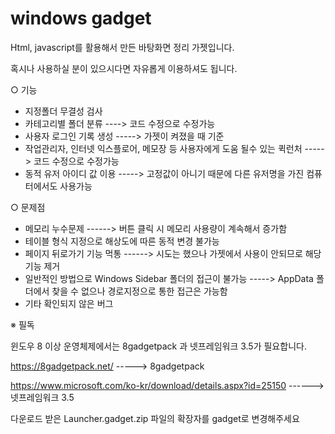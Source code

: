 # windows gadget

Html, javascript를 활용해서 만든 바탕화면 정리 가젯입니다. 

혹시나 사용하실 분이 있으시다면 자유롭게 이용하셔도 됩니다.

○ 기능
  - 지정폴더 무결성 검사
  - 카테고리별 폴더 분류   ----> 코드 수정으로 수정가능
  - 사용자 로그인 기록 생성        -----> 가젯이 켜졌을 때 기준
  - 작업관리자, 인터넷 익스플로어, 메모장 등 사용자에게 도움 될수 있는 퀵런처  -----> 코드 수정으로 수정가능
  - 동적 유저 아이디 값 이용     ----->  고정값이 아니기 때문에 다른 유저명을 가진 컴퓨터에서도 사용가능

○ 문제점
- 메모리 누수문제 ------> 버튼 클릭 시 메모리 사용량이 계속해서 증가함
- 테이블 형식 지정으로 해상도에 따른 동적 변경 불가능
- 페이지 뒤로가기 기능 먹통 ------> 시도는 했으나 가젯에서 사용이 안되므로 해당기능 제거
- 일반적인 방법으로 Windows Sidebar 폴더의 접근이 불가능   -----> AppData 폴더에서 찾을 수 없으나 경로지정으로 통한 접근은 가능함
- 기타 확인되지 않은 버그

※ 필독

윈도우 8 이상 운영체제에서는 8gadgetpack 과 넷프레임워크 3.5가 필요합니다.

https://8gadgetpack.net/ -----> 8gadgetpack 


https://www.microsoft.com/ko-kr/download/details.aspx?id=25150  ------> 넷프레임워크 3.5


다운로드 받은 Launcher.gadget.zip 파일의 확장자를 gadget로 변경해주세요
